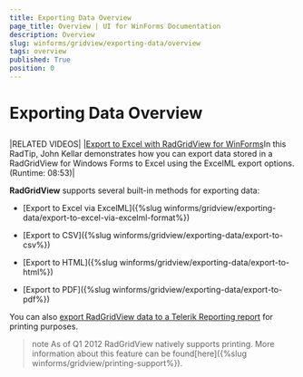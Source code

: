```yaml
---
title: Exporting Data Overview
page_title: Overview | UI for WinForms Documentation
description: Overview
slug: winforms/gridview/exporting-data/overview
tags: overview
published: True
position: 0
---
```


# Exporting Data Overview



## 



|RELATED VIDEOS|
|[Export to Excel with RadGridView for WinForms](http://tv.telerik.com/radtips/radgrid/grid-to-excel)In this RadTip, John Kellar demonstrates how you can export data stored in a RadGridView for Windows Forms to Excel using the ExcelML export options. (Runtime: 08:53)|

__RadGridView__ supports several built-in methods for exporting data:



* [Export to Excel via ExcelML]({%slug winforms/gridview/exporting-data/export-to-excel-via-excelml-format%})

* [Export to CSV]({%slug winforms/gridview/exporting-data/export-to-csv%})

* [Export to HTML]({%slug winforms/gridview/exporting-data/export-to-html%})

* [Export to PDF]({%slug winforms/gridview/exporting-data/export-to-pdf%})

You can also [export RadGridView data to
        a Telerik Reporting report](264B2878-1CE7-4B81-B956-3FE643669057) for printing purposes.

>note As of Q1 2012 RadGridView
        natively supports printing. More information about this feature can be found[here]({%slug winforms/gridview/printing-support%}).
>

